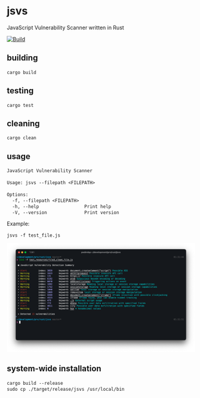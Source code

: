 # jsvs
JavaScript Vulnerability Scanner written in Rust

 [![Build](https://github.com/pwittchen/jsvs/actions/workflows/rust.yml/badge.svg?branch=master)](https://github.com/pwittchen/jsvs/actions/workflows/rust.yml)

## building

```
cargo build
```

## testing

```
cargo test
```

## cleaning

```
cargo clean
```

## usage

```
JavaScript Vulnerability Scanner

Usage: jsvs --filepath <FILEPATH>

Options:
  -f, --filepath <FILEPATH>  
  -h, --help                 Print help
  -V, --version              Print version
```

Example:

```
jsvs -f test_file.js
```

![screenshot](screenshot.png)

## system-wide installation

```
cargo build --release
sudo cp ./target/release/jsvs /usr/local/bin
```
